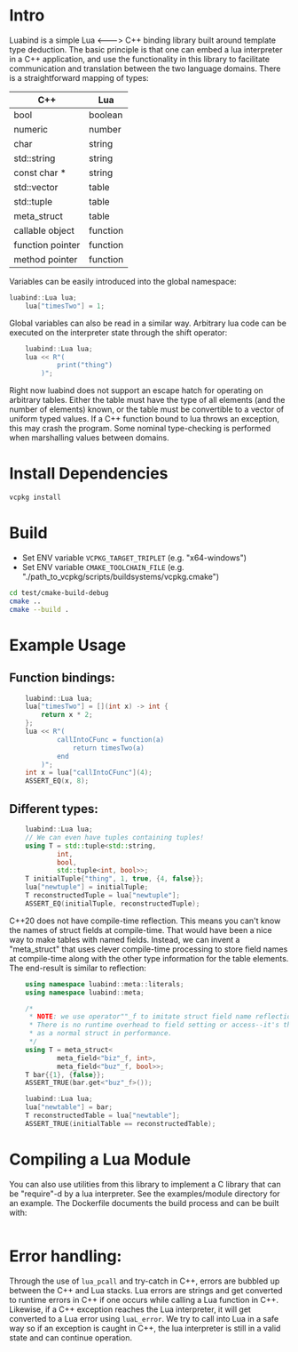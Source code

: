 # Intro
Luabind is a simple Lua <---> C++ binding library built around template type deduction.
The basic principle is that one can embed a lua interpreter in a C++ application,
and use the functionality in this library to facilitate communication and translation
between the two language domains. There is a straightforward mapping of types:

| C++               | Lua      |
|-------------------|----------|
| bool              | boolean  |
| numeric           | number   |
| char              | string   |
| std::string       | string   |
| const char *      | string   |
| std::vector       | table    |
| std::tuple        | table    |
| meta_struct       | table    |
| callable object   | function |
| function pointer  | function |
| method pointer    | function |

Variables can be easily introduced into the global namespace:
```C++
luabind::Lua lua;
    lua["timesTwo"] = 1;
```
 
Global variables can also be read in a similar way.
Arbitrary lua code can be executed on the interpreter state through the shift operator:
```C++
    luabind::Lua lua;
    lua << R"(
            print("thing")
        )";
```

Right now luabind does not support an escape hatch for operating on arbitrary tables.
Either the table must have the type of all elements (and the number of elements) known,
or the table must be convertible to a vector of uniform typed values.
If a C++ function bound to lua throws an exception, this may crash the program.
Some nominal type-checking is performed when marshalling values between domains.


# Install Dependencies
```bash
vcpkg install
```

# Build
- Set ENV variable `VCPKG_TARGET_TRIPLET` (e.g. "x64-windows")
- Set ENV variable `CMAKE_TOOLCHAIN_FILE` (e.g. "./path_to_vcpkg/scripts/buildsystems/vcpkg.cmake")
```bash
cd test/cmake-build-debug
cmake ..
cmake --build .
```

# Example Usage
## Function bindings:
```C++
    luabind::Lua lua;
    lua["timesTwo"] = [](int x) -> int {
        return x * 2;
    };
    lua << R"(
            callIntoCFunc = function(a)
                return timesTwo(a)
            end
        )";
    int x = lua["callIntoCFunc"](4);
    ASSERT_EQ(x, 8);
```
## Different types:
```C++
    luabind::Lua lua;
    // We can even have tuples containing tuples!
    using T = std::tuple<std::string,
            int,
            bool,
            std::tuple<int, bool>>;
    T initialTuple{"thing", 1, true, {4, false}};
    lua["newtuple"] = initialTuple;
    T reconstructedTuple = lua["newtuple"];
    ASSERT_EQ(initialTuple, reconstructedTuple);
```

C++20 does not have compile-time reflection. This means you can't know the names
of struct fields at compile-time. That would have been a nice way to make tables
with named fields. Instead, we can invent a "meta_struct" that uses clever
compile-time processing to store field names at compile-time along with the other
type information for the table elements. The end-result is similar to reflection:
```C++
    using namespace luabind::meta::literals;
    using namespace luabind::meta;

    /*
     * NOTE: we use operator""_f to imitate struct field name reflection
     * There is no runtime overhead to field setting or access--it's the same
     * as a normal struct in performance.
     */
    using T = meta_struct<
            meta_field<"biz"_f, int>,
            meta_field<"buz"_f, bool>>;
    T bar{{1}, {false}};
    ASSERT_TRUE(bar.get<"buz"_f>());

    luabind::Lua lua;
    lua["newtable"] = bar;
    T reconstructedTable = lua["newtable"];
    ASSERT_TRUE(initialTable == reconstructedTable);
```

# Compiling a Lua Module

You can also use utilities from this library to implement a C library that can be "require"-d by a lua interpreter. See the examples/module directory for an example. The Dockerfile documents the build process and can be built with:
```docker build -f examples/module/Dockerfile -t luabind_module .
```

# Error handling:
Through the use of `lua_pcall` and try-catch in C++, errors are bubbled up between the
C++ and Lua stacks. Lua errors are strings and get converted to runtime errors in C++
if one occurs while calling a Lua function in C++. Likewise, if a C++ exception reaches
the Lua interpreter, it will get converted to a Lua error using `luaL_error`. We try to
call into Lua in a safe way so if an exception is caught in C++, the lua interpreter is
still in a valid state and can continue operation.